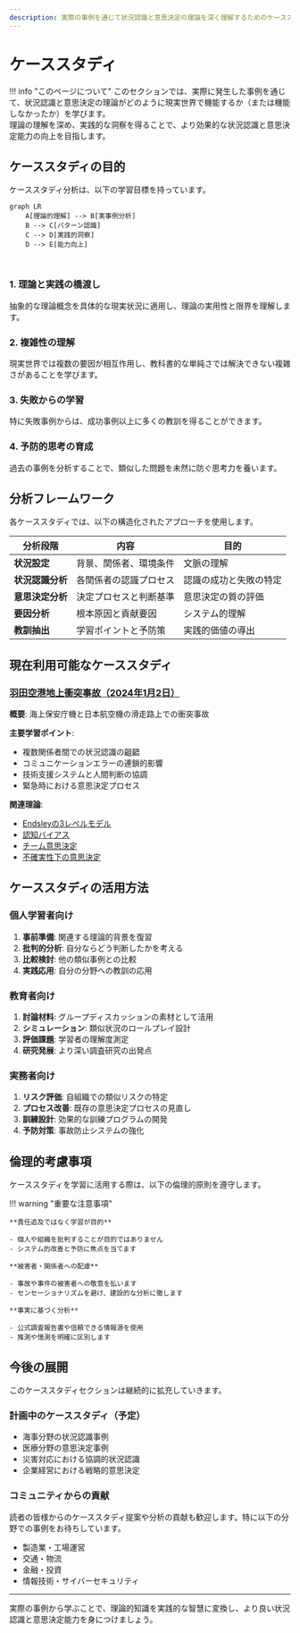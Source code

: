 ```yaml
---
description: 実際の事例を通じて状況認識と意思決定の理論を深く理解するためのケーススタディ集です。
---
```


# ケーススタディ

!!! info "このページについて"
    このセクションでは、実際に発生した事例を通じて、状況認識と意思決定の理論がどのように現実世界で機能するか（または機能しなかったか）を学びます。  
    理論の理解を深め、実践的な洞察を得ることで、より効果的な状況認識と意思決定能力の向上を目指します。

## ケーススタディの目的

ケーススタディ分析は、以下の学習目標を持っています。

```mermaid
graph LR
    A[理論的理解] --> B[実事例分析]
    B --> C[パターン認識]
    C --> D[実践的洞察]
    D --> E[能力向上]
    


```

### 1. 理論と実践の橋渡し
抽象的な理論概念を具体的な現実状況に適用し、理論の実用性と限界を理解します。

### 2. 複雑性の理解
現実世界では複数の要因が相互作用し、教科書的な単純さでは解決できない複雑さがあることを学びます。

### 3. 失敗からの学習
特に失敗事例からは、成功事例以上に多くの教訓を得ることができます。

### 4. 予防的思考の育成
過去の事例を分析することで、類似した問題を未然に防ぐ思考力を養います。

## 分析フレームワーク

各ケーススタディでは、以下の構造化されたアプローチを使用します。

| 分析段階 | 内容 | 目的 |
|---------|------|------|
| **状況設定** | 背景、関係者、環境条件 | 文脈の理解 |
| **状況認識分析** | 各関係者の認識プロセス | 認識の成功と失敗の特定 |
| **意思決定分析** | 決定プロセスと判断基準 | 意思決定の質の評価 |
| **要因分析** | 根本原因と貢献要因 | システム的理解 |
| **教訓抽出** | 学習ポイントと予防策 | 実践的価値の導出 |

## 現在利用可能なケーススタディ

### [羽田空港地上衝突事故（2024年1月2日）](./haneda-airport-collision.md)

**概要**: 海上保安庁機と日本航空機の滑走路上での衝突事故

**主要学習ポイント**:

- 複数関係者間での状況認識の齟齬
- コミュニケーションエラーの連鎖的影響
- 技術支援システムと人間判断の協調
- 緊急時における意思決定プロセス

**関連理論**:

- [Endsleyの3レベルモデル](../basics/endsley-model.md)
- [認知バイアス](../decision-making-guide/cognitive-biases.md)
- [チーム意思決定](../decision-making-guide/team-decision-making.md)
- [不確実性下の意思決定](../decision-making-guide/uncertainty.md)

## ケーススタディの活用方法

### 個人学習者向け

1. **事前準備**: 関連する理論的背景を復習
2. **批判的分析**: 自分ならどう判断したかを考える
3. **比較検討**: 他の類似事例との比較
4. **実践応用**: 自分の分野への教訓の応用

### 教育者向け

1. **討論材料**: グループディスカッションの素材として活用
2. **シミュレーション**: 類似状況のロールプレイ設計
3. **評価課題**: 学習者の理解度測定
4. **研究発展**: より深い調査研究の出発点

### 実務者向け

1. **リスク評価**: 自組織での類似リスクの特定
2. **プロセス改善**: 既存の意思決定プロセスの見直し
3. **訓練設計**: 効果的な訓練プログラムの開発
4. **予防対策**: 事故防止システムの強化

## 倫理的考慮事項

ケーススタディを学習に活用する際は、以下の倫理的原則を遵守します。

!!! warning "重要な注意事項"
    
    **責任追及ではなく学習が目的**

    - 個人や組織を批判することが目的ではありません
    - システム的改善と予防に焦点を当てます
    
    **被害者・関係者への配慮**

    - 事故や事件の被害者への敬意を払います
    - センセーショナリズムを避け、建設的な分析に徹します
    
    **事実に基づく分析**
    
    - 公式調査報告書や信頼できる情報源を使用
    - 推測や憶測を明確に区別します

## 今後の展開

このケーススタディセクションは継続的に拡充していきます。

### 計画中のケーススタディ（予定）
- 海事分野の状況認識事例
- 医療分野の意思決定事例  
- 災害対応における協調的状況認識
- 企業経営における戦略的意思決定

### コミュニティからの貢献
読者の皆様からのケーススタディ提案や分析の貢献も歓迎します。特に以下の分野での事例をお待ちしています。

- 製造業・工場運営
- 交通・物流
- 金融・投資
- 情報技術・サイバーセキュリティ

---

実際の事例から学ぶことで、理論的知識を実践的な智慧に変換し、より良い状況認識と意思決定能力を身につけましょう。

